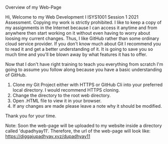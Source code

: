 ﻿Overview of my Web-Page







Hi, Welcome to my Web Development I ISYS1001 Session 1 2021 Assessment. Copying my work is strictly prohibited. I like to keep a copy of my assignments in the Internet because I can access it anytime and from anywhere then start working on it without even having to worry about loosing my current changes. Thus, I like GitHub rather than some ordinary cloud service provider. If you don't know much about Git I recommend you to read it and get a better understanding of it. It is going to save you so much time and you'll be blown away by what features it has to offer.

Now that I don't have right training to teach you everything from scratch I'm going to assume you follow along because you have a basic understanding of GitHub.

1) Clone my Git Project either with HTTPS or GitHub Cli into your preferred local directory. I would recommend HTTPS cloning.
2) Change the directory to the root web directory.
3) Open .HTML file to view it in your browser.
4) If any changes are made please leave a note why it should be modified. 

Thank you for your time.


Note: 
Soon the web-page will be uploaded to my website inside a directory called 'dupadhyay11'. Therefore, the url of the web-page will look like: https://diggajupadhyay.xyz/dupadhyay11
